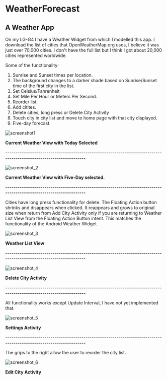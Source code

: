 # WeatherForecast
## A Weather App

On my LG-G4 I have a Weather Widget from which I modelled this app. 
I download the list of cities that OpenWeatherMap.org uses, I believe it was just over 70,000 cities.
I don't have the full list but I think I got about 20,000 cities represented worldwide.

Some of the functionality:
1. Sunrise and Sunset times per location.
2. The background changes to a darker shade based on Sunrise/Sunset time of the first city in the list.
3. Set Celsius/Fahrenheit
4. Set Mile Per Hour or Meters Per Second.
5. Reorder list.
6. Add citites.
7. Delete cities, long press or Delete City Activity
8. Touch city in city list and move to home page with that city displayed.
9. Five-day forecast.

![screenshot1](https://user-images.githubusercontent.com/5784029/37881891-dbcd4554-306b-11e8-9376-4c0d84478b10.png)

__Current Weather View with Today Selected__

**-------------------------------------------------------------------------------------------------------------------**

![screenshot_2](https://user-images.githubusercontent.com/5784029/37882038-86a328f8-306d-11e8-8a8c-11d800e6afbe.png)

__Current Weather View with Five-Day selected.__

**-------------------------------------------------------------------------------------------------------------------**

Cities have long press functionality for delete.
The Floating Action button shrinks and disappears when clicked. It reappears and grows to original size when return
from Add City Activity only if you are returning to Weather List View from the Floating Action Button intent. This
matches the functionality of the Android Weather Widget

![screenshot_3](https://user-images.githubusercontent.com/5784029/37882104-14e09db2-306e-11e8-99c5-da8cd09beca7.png)

__Weather List View__

**-------------------------------------------------------------------------------------------------------------------**

![screenshot_4](https://user-images.githubusercontent.com/5784029/37882298-281e5002-3070-11e8-855e-8129d8c48f5a.png)

__Delete City Activity__

**-------------------------------------------------------------------------------------------------------------------**

All functionality works except Update Interval, I have not yet implemented that.

![screenshot_5](https://user-images.githubusercontent.com/5784029/37882424-39b9a52c-3071-11e8-9f5d-bb6d67f84d70.png)

__Settings Activity__

**-------------------------------------------------------------------------------------------------------------------**

The grips to the right allow the user to reorder the city list.

![screenshot_6](https://user-images.githubusercontent.com/5784029/37882624-e8f912f6-3072-11e8-8f4e-d08b0a0d7104.png)

__Edit City Activity__



